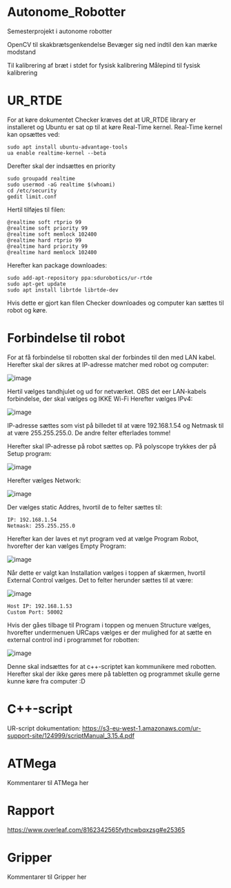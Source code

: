 # Autonome_Robotter
 Semesterprojekt i autonome robotter

OpenCV til skakbrætsgenkendelse
Bevæger sig ned indtil den kan mærke modstand

Til kalibrering af bræt i stdet for fysisk kalibrering
Målepind til fysisk kalibrering 

# UR_RTDE
For at køre dokumentet Checker kræves det at UR_RTDE library er installeret og Ubuntu er sat op til at køre Real-Time kernel.
Real-Time kernel kan opsættes ved:

```
sudo apt install ubuntu-advantage-tools
ua enable realtime-kernel --beta
```
Derefter skal der indsættes en priority
```
sudo groupadd realtime
sudo usermod -aG realtime $(whoami)
cd /etc/security
gedit limit.conf
```
Hertil tilføjes til filen:
```
@realtime soft rtprio 99
@realtime soft priority 99
@realtime soft memlock 102400
@realtime hard rtprio 99
@realtime hard priority 99
@realtime hard memlock 102400
```
Herefter kan package downloades:
```
sudo add-apt-repository ppa:sdurobotics/ur-rtde
sudo apt-get update
sudo apt install librtde librtde-dev
```
Hvis dette er gjort kan filen Checker downloades og computer kan sættes til robot og køre.

# Forbindelse til robot
For at få forbindelse til robotten skal der forbindes til den med LAN kabel. Herefter skal der sikres at IP-adresse matcher med robot og computer:

![image](https://github.com/akmun23/Autonome_Robotter/assets/159116437/ff7ad3fd-7466-4d27-a28c-f5ac45274581)

Hertil vælges tandhjulet og ud for netværket. OBS det eer LAN-kabels forbindelse, der skal vælges og IKKE Wi-Fi
Herefter vælges IPv4:

![image](https://github.com/akmun23/Autonome_Robotter/assets/159116437/e3379016-b6f6-44d7-a719-6da084d37216)

IP-adresse sættes som vist på billedet til at være 192.168.1.54 og Netmask til at være 255.255.255.0. 
De andre felter efterlades tomme!

Herefter skal IP-adresse på robot sættes op. På polyscope trykkes der på Setup program:

![image](https://github.com/akmun23/Autonome_Robotter/assets/159116437/d2b64b64-c21c-4018-8942-d9babb2aae0a)

Herefter vælges Network:

![image](https://github.com/akmun23/Autonome_Robotter/assets/159116437/1a05eb70-6010-4a42-b20a-05f7ed22d2eb)

Der vælges static Addres, hvortil de to felter sættes til: 

```
IP: 192.168.1.54
Netmask: 255.255.255.0
```
Herefter kan der laves et nyt program ved at vælge Program Robot, hvorefter der kan vælges Empty Program:

![image](https://github.com/akmun23/Autonome_Robotter/assets/159116437/fc6f7312-72fe-493e-9b78-279e0a8e91c1)

Når dette er valgt kan Installation vælges i toppen af skærmen, hvortil External Control vælges. Det to felter herunder sættes til at være:

![image](https://github.com/akmun23/Autonome_Robotter/assets/159116437/cd5d0058-3821-481f-8845-91d963585119)

```
Host IP: 192.168.1.53
Custom Port: 50002
```
Hvis der gåes tilbage til Program i toppen og menuen Structure vælges, hvorefter undermenuen URCaps vælges er der mulighed for at sætte en external control ind i programmet for robotten:

![image](https://github.com/akmun23/Autonome_Robotter/assets/159116437/78733ee3-a153-434e-b9bc-70f093ef73e2)

Denne skal indsættes for at c++-scriptet kan kommunikere med robotten. Herefter skal der ikke gøres mere på tabletten og programmet skulle gerne kunne køre fra computer :D

# C++-script
UR-script dokumentation:
https://s3-eu-west-1.amazonaws.com/ur-support-site/124999/scriptManual_3.15.4.pdf

# ATMega
Kommentarer til ATMega her

# Rapport
https://www.overleaf.com/8162342565fythcwbqxzsg#e25365

# Gripper
Kommentarer til Gripper her
